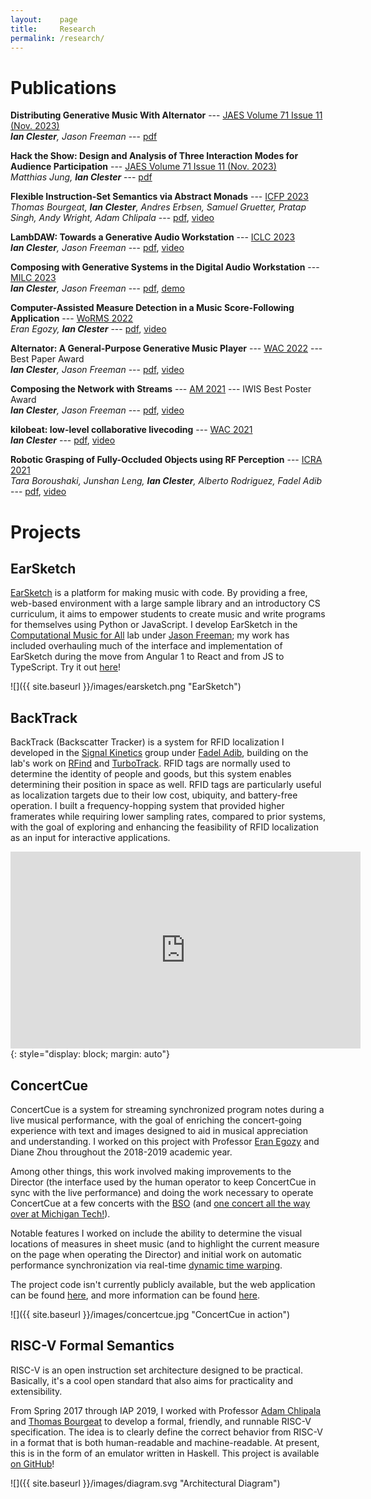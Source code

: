 ```yaml
---
layout:    page
title:     Research
permalink: /research/
---
```


# Publications

**Distributing Generative Music With Alternator** --- [JAES Volume 71 Issue 11 (Nov. 2023)](https://www.aes.org/journal/online/JAES_V71/11/)  
_**Ian Clester**, Jason Freeman_ --- [pdf](https://doi.org/10.17743/jaes.2022.0113)

**Hack the Show: Design and Analysis of Three Interaction Modes for Audience Participation** --- [JAES Volume 71 Issue 11 (Nov. 2023)](https://www.aes.org/journal/online/JAES_V71/11/)  
_Matthias Jung, **Ian Clester**_ --- [pdf](https://doi.org/10.17743/jaes.2022.0111)

**Flexible Instruction-Set Semantics via Abstract Monads** --- [ICFP 2023](https://icfp23.sigplan.org/)  
_Thomas Bourgeat, **Ian Clester**, Andres Erbsen, Samuel Gruetter, Pratap Singh, Andy Wright, Adam Chlipala_ --- [pdf](https://dl.acm.org/doi/pdf/10.1145/3607833), [video](https://www.youtube.com/watch?v=l2O15JJauFs)

**LambDAW: Towards a Generative Audio Workstation** --- [ICLC 2023](https://iclc.toplap.org/2023/)  
_**Ian Clester**, Jason Freeman_ --- [pdf](https://doi.org/10.5281/zenodo.7842002), [video](https://www.youtube.com/watch?v=_Z71KQtWpMk&t=1270s)

**Composing with Generative Systems in the Digital Audio Workstation** --- [MILC 2023](https://milc2023.github.io/)  
_**Ian Clester**, Jason Freeman_ --- [pdf](https://ceur-ws.org/Vol-3359/paper15.pdf), [demo](https://www.youtube.com/watch?v=5VU-ora7Wx0)

**Computer-Assisted Measure Detection in a Music Score-Following Application** --- [WoRMS 2022](https://sites.google.com/view/worms2022/)  
_Eran Egozy, **Ian Clester**_ --- [pdf](/static/concertcue-omr.pdf), [video](https://www.youtube.com/watch?v=RHWaLZz3wwI)

**Alternator: A General-Purpose Generative Music Player** --- [WAC 2022](https://wac2022.i3s.univ-cotedazur.fr/) --- Best Paper Award  
_**Ian Clester**, Jason Freeman_ --- [pdf](https://doi.org/10.5281/zenodo.6767436), [video](https://www.youtube.com/watch?v=ceSlGrpMINA)

**Composing the Network with Streams** --- [AM 2021](https://audiomostly.com/2021/) --- IWIS Best Poster Award  
_**Ian Clester**, Jason Freeman_ --- [pdf](/static/composing-the-network-with-streams.pdf), [video](https://www.youtube.com/watch?v=F2V-n4nsLgM)

**kilobeat: low-level collaborative livecoding** --- [WAC 2021](https://webaudioconf.com/)  
_**Ian Clester**_ --- [pdf](https://webaudioconf.com/_data/papers/pdf/2021/2021_49.pdf), [video](https://youtu.be/0QaM5xgTfEM)

**Robotic Grasping of Fully-Occluded Objects using RF Perception** --- [ICRA 2021](https://www.ieee-icra.org/)  
_Tara Boroushaki, Junshan Leng, **Ian Clester**, Alberto Rodriguez, Fadel Adib_ --- [pdf](https://arxiv.org/pdf/2012.15436.pdf), [video](https://www.youtube.com/watch?v=ZAzeYPcTM78)

# Projects

<!--
## Alternator
TODO

## Aleatora
TODO
-->

## EarSketch
[EarSketch](https://gtcmt.gatech.edu/earsketch) is a platform for making music with code. By providing a free, web-based environment with a large sample library and an introductory CS curriculum, it aims to empower students to create music and write programs for themselves using Python or JavaScript. I develop EarSketch in the [Computational Music for All](https://gtcmt.gatech.edu/computational-music-for-all) lab under [Jason Freeman](https://distributedmusic.gatech.edu/jason/); my work has included overhauling much of the interface and implementation of EarSketch during the move from Angular 1 to React and from JS to TypeScript. Try it out [here](https://earsketch.gatech.edu/earsketch2)!

![]({{ site.baseurl }}/images/earsketch.png "EarSketch")

## BackTrack
BackTrack (Backscatter Tracker) is a system for RFID localization I developed in the [Signal Kinetics](https://www.media.mit.edu/groups/signal-kinetics/overview/) group under [Fadel Adib](https://www.mit.edu/~fadel/), building on the lab's work on [RFind](https://www.media.mit.edu/projects/rfid-localization/overview/) and [TurboTrack](https://www.media.mit.edu/projects/turbotrack-3d-backscatter-localization-for-fine-grained/overview/). RFID tags are normally used to determine the identity of people and goods, but this system enables determining their position in space as well. RFID tags are particularly useful as localization targets due to their low cost, ubiquity, and battery-free operation. I built a frequency-hopping system that provided higher framerates while requiring lower sampling rates, compared to prior systems, with the goal of exploring and enhancing the feasibility of RFID localization as an input for interactive applications.

<iframe width="560" height="315" src="https://www.youtube.com/embed/Ig7wVQ9mWcU?cc_load_policy=1" frameborder="0" allowfullscreen></iframe>{: style="display: block; margin: auto"}

## ConcertCue
ConcertCue is a system for streaming synchronized program notes during a live musical performance, with the goal of enriching the concert-going experience with text and images designed to aid in musical appreciation and understanding. I worked on this project with Professor [Eran Egozy](https://mta.mit.edu/person/eran-egozy) and Diane Zhou throughout the 2018-2019 academic year.

Among other things, this work involved making improvements to the Director (the interface used by the human operator to keep ConcertCue in sync with the live performance) and doing the work necessary to operate ConcertCue at a few concerts with the [BSO](https://www.bso.org/) (and [one concert all the way over at Michigan Tech!](https://events.mtu.edu/event/new_music_for_a_new_year_music_of_the_up)).

Notable features I worked on include the ability to determine the visual locations of measures in sheet music (and to highlight the current measure on the page when operating the Director) and initial work on automatic performance synchronization via real-time [dynamic time warping](https://en.wikipedia.org/wiki/Dynamic_time_warping).

The project code isn't currently publicly available, but the web application can be found [here](http://concertcue.com/), and more information can be found [here](https://musictech.mit.edu/concertcue).

![]({{ site.baseurl }}/images/concertcue.jpg "ConcertCue in action")

## RISC-V Formal Semantics
RISC-V is an open instruction set architecture designed to be practical. Basically, it's a cool open standard that also aims for practicality and extensibility.

From Spring 2017 through IAP 2019, I worked with Professor [Adam Chlipala](http://adam.chlipala.net) and [Thomas Bourgeat](https://people.csail.mit.edu/bthom/) to develop a formal, friendly, and
runnable RISC-V specification. The idea is to clearly define the correct
behavior from RISC-V in a format that is both human-readable and
machine-readable. At present, this is in the form of an emulator written in
Haskell. This project is available [on
GitHub](https://github.com/mit-plv/riscv-semantics)!

![]({{ site.baseurl }}/images/diagram.svg "Architectural Diagram")
